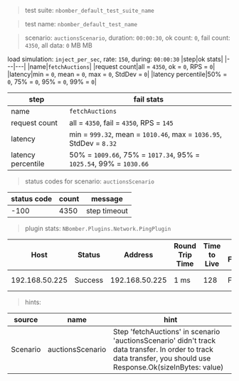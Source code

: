 > test suite: `nbomber_default_test_suite_name`

> test name: `nbomber_default_test_name`

> scenario: `auctionsScenario`, duration: `00:00:30`, ok count: `0`, fail count: `4350`, all data: `0` MB MB

load simulation: `inject_per_sec`, rate: `150`, during: `00:00:30`
|step|ok stats|
|---|---|
|name|`fetchAuctions`|
|request count|all = `4350`, ok = `0`, RPS = `0`|
|latency|min = `0`, mean = `0`, max = `0`, StdDev = `0`|
|latency percentile|50% = `0`, 75% = `0`, 95% = `0`, 99% = `0`|

|step|fail stats|
|---|---|
|name|`fetchAuctions`|
|request count|all = `4350`, fail = `4350`, RPS = `145`|
|latency|min = `999.32`, mean = `1010.46`, max = `1036.95`, StdDev = `8.32`|
|latency percentile|50% = `1009.66`, 75% = `1017.34`, 95% = `1025.54`, 99% = `1030.66`|
> status codes for scenario: `auctionsScenario`

|status code|count|message|
|---|---|---|
|-100|4350|step timeout|

> plugin stats: `NBomber.Plugins.Network.PingPlugin`

|Host|Status|Address|Round Trip Time|Time to Live|Don't Fragment|Buffer Size|
|---|---|---|---|---|---|---|
|192.168.50.225|Success|192.168.50.225|1 ms|128|False|32 bytes|

> hints:

|source|name|hint|
|---|---|---|
|Scenario|auctionsScenario|Step 'fetchAuctions' in scenario 'auctionsScenario' didn't track data transfer. In order to track data transfer, you should use Response.Ok(sizeInBytes: value)|
